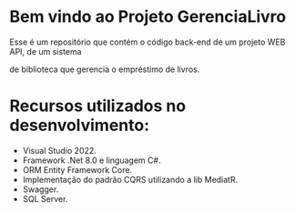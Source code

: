 # Bem vindo ao Projeto GerenciaLivro

Esse é um repositório que contém o código back-end de um projeto WEB API, de um sistema 

de biblioteca que gerencia o empréstimo de livros.

<h1>Recursos utilizados no desenvolvimento:</h1>

- Visual Studio 2022.
- Framework .Net 8.0 e linguagem C#.
- ORM Entity Framework Core.
- Implementação do padrão CQRS utilizando a lib MediatR.
- Swagger.
- SQL Server.

